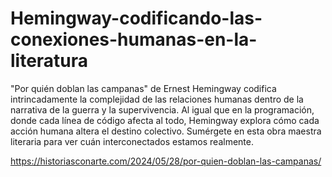 # Hemingway-codificando-las-conexiones-humanas-en-la-literatura
"Por quién doblan las campanas" de Ernest Hemingway codifica intrincadamente la complejidad de las relaciones humanas dentro de la narrativa de la guerra y la supervivencia. Al igual que en la programación, donde cada línea de código afecta al todo, Hemingway explora cómo cada acción humana altera el destino colectivo. Sumérgete en esta obra maestra literaria para ver cuán interconectados estamos realmente.

https://historiasconarte.com/2024/05/28/por-quien-doblan-las-campanas/
